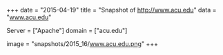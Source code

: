 
+++
date = "2015-04-19"
title = "Snapshot of http://www.acu.edu"
data = "www.acu.edu"

Server = ["Apache"]
domain = ["acu.edu"]

  image = "snapshots/2015_16/www.acu.edu.png"
+++
#
